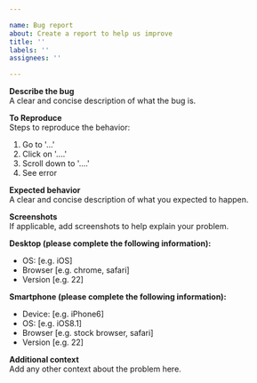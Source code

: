 ```yaml
---

name: Bug report  
about: Create a report to help us improve  
title: ''  
labels: ''  
assignees: ''

---
```


**Describe the bug**  
A clear and concise description of what the bug is.

**To Reproduce**  
Steps to reproduce the behavior:

1.  Go to '...'
2.  Click on '....'
3.  Scroll down to '....'
4.  See error

**Expected behavior**  
A clear and concise description of what you expected to happen.

**Screenshots**  
If applicable, add screenshots to help explain your problem.

**Desktop (please complete the following information):**

*   OS: \[e.g. iOS\]
*   Browser \[e.g. chrome, safari\]
*   Version \[e.g. 22\]

**Smartphone (please complete the following information):**

*   Device: \[e.g. iPhone6\]
*   OS: \[e.g. iOS8.1\]
*   Browser \[e.g. stock browser, safari\]
*   Version \[e.g. 22\]

**Additional context**  
Add any other context about the problem here.
